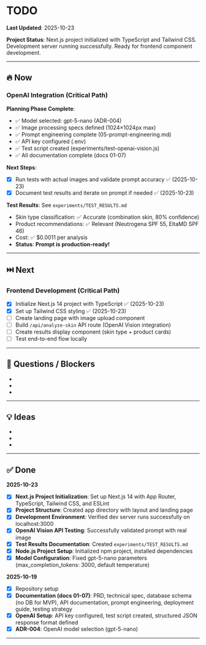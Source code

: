 # TODO

**Last Updated**: 2025-10-23

**Project Status**: Next.js project initialized with TypeScript and Tailwind CSS. Development server running successfully. Ready for frontend component development.

---

## 🔥 Now

### OpenAI Integration (Critical Path)

**Planning Phase Complete**:
- ✅ Model selected: gpt-5-nano (ADR-004)
- ✅ Image processing specs defined (1024×1024px max)
- ✅ Prompt engineering complete (05-prompt-engineering.md)
- ✅ API key configured (.env)
- ✅ Test script created (experiments/test-openai-vision.js)
- ✅ All documentation complete (docs 01-07)

**Next Steps**:
- [x] Run tests with actual images and validate prompt accuracy ✅ (2025-10-23)
- [x] Document test results and iterate on prompt if needed ✅ (2025-10-23)

**Test Results**: See `experiments/TEST_RESULTS.md`
- Skin type classification: ✅ Accurate (combination skin, 80% confidence)
- Product recommendations: ✅ Relevant (Neutrogena SPF 55, EltaMD SPF 46)
- Cost: ✅ $0.0011 per analysis
- **Status**: **Prompt is production-ready!**

---

## ⏭️ Next

### Frontend Development (Critical Path)
- [x] Initialize Next.js 14 project with TypeScript ✅ (2025-10-23)
- [x] Set up Tailwind CSS styling ✅ (2025-10-23)
- [ ] Create landing page with image upload component
- [ ] Build `/api/analyze-skin` API route (OpenAI Vision integration)
- [ ] Create results display component (skin type + product cards)
- [ ] Test end-to-end flow locally

---

## 🔬 Questions / Blockers

-
-
-

---

## 💡 Ideas

-
-
-

---

## ✅ Done

**2025-10-23**
- [x] **Next.js Project Initialization**: Set up Next.js 14 with App Router, TypeScript, Tailwind CSS, and ESLint
- [x] **Project Structure**: Created app directory with layout and landing page
- [x] **Development Environment**: Verified dev server runs successfully on localhost:3000
- [x] **OpenAI Vision API Testing**: Successfully validated prompt with real image
- [x] **Test Results Documentation**: Created `experiments/TEST_RESULTS.md`
- [x] **Node.js Project Setup**: Initialized npm project, installed dependencies
- [x] **Model Configuration**: Fixed gpt-5-nano parameters (max_completion_tokens: 3000, default temperature)

**2025-10-19**
- [x] Repository setup
- [x] **Documentation (docs 01-07)**: PRD, technical spec, database schema (no DB for MVP), API documentation, prompt engineering, deployment guide, testing strategy
- [x] **OpenAI Setup**: API key configured, test script created, structured JSON response format defined
- [x] **ADR-004**: OpenAI model selection (gpt-5-nano)

---
